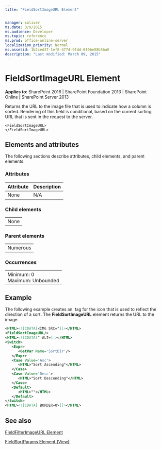```yaml
---
title: "FieldSortImageURL Element"


manager: soliver
ms.date: 3/9/2015
ms.audience: Developer
ms.topic: reference
ms.prod: office-online-server
localization_priority: Normal
ms.assetid: 1b2ced37-1ef8-4774-9fdd-610be88b8ba0
description: "Last modified: March 09, 2015"
---
```


# FieldSortImageURL Element

 
  
 **Applies to:** SharePoint 2016 | SharePoint Foundation 2013 | SharePoint Online | SharePoint Server 2013
  
Returns the URL to the image file that is used to indicate how a column is sorted. Rendering of this field is conditional, based on the current sorting URL that is sent in the request to the server.
  
```
<FieldSortImageURL>
</FieldSortImageURL>
```

## Elements and attributes

The following sections describe attributes, child elements, and parent elements.

### Attributes

|**Attribute**|**Description**|
|:-----|:-----|
|None  <br/> |N/A  <br/> |
   
### Child elements

||
|:-----|
|None |
   
### Parent elements

||
|:-----|
|Numerous |
   
### Occurrences

||
|:-----|
|Minimum: 0  <br/> Maximum: Unbounded  <br/> |
   
## Example

The following example creates an <IMG> tag for the icon that is used to reflect the direction of a sort. The **FieldSortImageURL** element returns the URL to the image. 
  
```XML
<HTML><![CDATA[<IMG SRC="]]></HTML>
<FieldSortImageURL/>
<HTML><![CDATA[" ALT=]]></HTML>
<Switch>
   <Expr>
      <GetVar Name='SortDir'/>
   </Expr>
   <Case Value='Asc'>
      <HTML>"Sort Ascending"</HTML>
   </Case>
   <Case Value='Desc'>
      <HTML>"Sort Descending"</HTML>
   </Case>
   <Default>
      <HTML>""</HTML>
   </Default>
</Switch>
<HTML><![CDATA[ BORDER=0>]]></HTML>
```

## See also



[FieldFilterImageURL Element](fieldfilterimageurl-element.md)


[FieldSortParams Element (View)](fieldsortparams-element-view.md)

